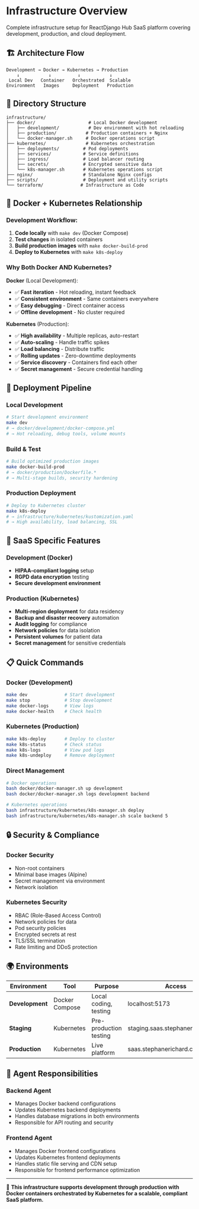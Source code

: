 # Infrastructure Overview

Complete infrastructure setup for ReactDjango Hub SaaS platform covering development, production, and cloud deployment.

## 🏗️ **Architecture Flow**

```
Development → Docker → Kubernetes → Production
    ↓           ↓          ↓           ↓
 Local Dev   Container   Orchestrated  Scalable
Environment   Images     Deployment   Production
```

## 📁 **Directory Structure**

```
infrastructure/
├── docker/                    # Local Docker development
│   ├── development/           # Dev environment with hot reloading
│   ├── production/           # Production containers + Nginx
│   └── docker-manager.sh     # Docker operations script
├── kubernetes/               # Kubernetes orchestration
│   ├── deployments/         # Pod deployments
│   ├── services/            # Service definitions
│   ├── ingress/             # Load balancer routing
│   ├── secrets/             # Encrypted sensitive data
│   └── k8s-manager.sh       # Kubernetes operations script
├── nginx/                   # Standalone Nginx configs
├── scripts/                 # Deployment and utility scripts
└── terraform/              # Infrastructure as Code
```

## 🔄 **Docker + Kubernetes Relationship**

### **Development Workflow:**
1. **Code locally** with `make dev` (Docker Compose)
2. **Test changes** in isolated containers
3. **Build production images** with `make docker-build-prod`
4. **Deploy to Kubernetes** with `make k8s-deploy`

### **Why Both Docker AND Kubernetes?**

**Docker** (Local Development):
- ✅ **Fast iteration** - Hot reloading, instant feedback
- ✅ **Consistent environment** - Same containers everywhere
- ✅ **Easy debugging** - Direct container access
- ✅ **Offline development** - No cluster required

**Kubernetes** (Production):
- ✅ **High availability** - Multiple replicas, auto-restart
- ✅ **Auto-scaling** - Handle traffic spikes
- ✅ **Load balancing** - Distribute traffic
- ✅ **Rolling updates** - Zero-downtime deployments
- ✅ **Service discovery** - Containers find each other
- ✅ **Secret management** - Secure credential handling

## 🚀 **Deployment Pipeline**

### **Local Development**
```bash
# Start development environment
make dev
# → docker/development/docker-compose.yml
# → Hot reloading, debug tools, volume mounts
```

### **Build & Test**
```bash
# Build optimized production images
make docker-build-prod
# → docker/production/Dockerfile.*
# → Multi-stage builds, security hardening
```

### **Production Deployment**
```bash
# Deploy to Kubernetes cluster
make k8s-deploy
# → infrastructure/kubernetes/kustomization.yaml
# → High availability, load balancing, SSL
```

## 🏥 **SaaS Specific Features**

### **Development (Docker)**
- **HIPAA-compliant logging** setup
- **RGPD data encryption** testing
- **Secure development environment**

### **Production (Kubernetes)**
- **Multi-region deployment** for data residency
- **Backup and disaster recovery** automation
- **Audit logging** for compliance
- **Network policies** for data isolation
- **Persistent volumes** for patient data
- **Secret management** for sensitive credentials

## 📋 **Quick Commands**

### **Docker (Development)**
```bash
make dev              # Start development
make stop             # Stop development
make docker-logs      # View logs
make docker-health    # Check health
```

### **Kubernetes (Production)**
```bash
make k8s-deploy       # Deploy to cluster
make k8s-status       # Check status
make k8s-logs         # View pod logs
make k8s-undeploy     # Remove deployment
```

### **Direct Management**
```bash
# Docker operations
bash docker/docker-manager.sh up development
bash docker/docker-manager.sh logs development backend

# Kubernetes operations
bash infrastructure/kubernetes/k8s-manager.sh deploy
bash infrastructure/kubernetes/k8s-manager.sh scale backend 5
```

## 🔒 **Security & Compliance**

### **Docker Security**
- Non-root containers
- Minimal base images (Alpine)
- Secret management via environment
- Network isolation

### **Kubernetes Security**
- RBAC (Role-Based Access Control)
- Network policies for data
- Pod security policies
- Encrypted secrets at rest
- TLS/SSL termination
- Rate limiting and DDoS protection

## 🌍 **Environments**

| Environment | Tool | Purpose | Access |
|-------------|------|---------|---------|
| **Development** | Docker Compose | Local coding, testing | localhost:5173 |
| **Staging** | Kubernetes | Pre-production testing | staging.saas.stephanerichard.com |
| **Production** | Kubernetes | Live platform | saas.stephanerichard.com |

## 🔧 **Agent Responsibilities**

### **Backend Agent**
- Manages Docker backend configurations
- Updates Kubernetes backend deployments  
- Handles database migrations in both environments
- Responsible for API routing and security

### **Frontend Agent**
- Manages Docker frontend configurations
- Updates Kubernetes frontend deployments
- Handles static file serving and CDN setup
- Responsible for frontend performance optimization

---

🚀 **This infrastructure supports development through production with Docker containers orchestrated by Kubernetes for a scalable, compliant SaaS platform.**